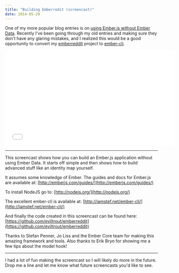 ```yaml
---
title: "Building Emberredit (screencast)"
date: 2014-05-29
---
```


One of my more popular blog entries is on [using Ember.js without Ember Data](https://eviltrout.com/2013/03/23/ember-without-data.html).
Recently I've been going through my old entries and making sure they don't have any glaring mistakes,
and I realized this would be a good opportunity to convert my [emberreddit](https://github.com/eviltrout/emberreddit)
project to [ember-cli](http://iamstef.net/ember-cli/).

<iframe width="560" height="315" src="//www.youtube.com/embed/7twifrxOTQY" frameborder="0" allowfullscreen></iframe>

---

This screencast shows how you can build an Ember.js application without using Ember Data. It starts off simple and then shows how to build advanced stuff like an identity map yourself.

It assumes some knowledge of Ember. The guides and docs for Ember.js are available at:
[http://emberjs.com/guides/](http://emberjs.com/guides/)

To install NodeJS go to:
[http://nodejs.org/](http://nodejs.org/)

The excellent ember-cli is available at:
[http://iamstef.net/ember-cli/](http://iamstef.net/ember-cli/)

And finally the code created in this screencast can be found here:
[https://github.com/eviltrout/emberreddit](https://github.com/eviltrout/emberreddit)

Thanks to Stefan Penner, Jo Liss and the Ember Core team for making this amazing framework and tools. Also thanks to Erik Bryn for showing me a few tips about the model hook!

---

I had a lot of fun making the screencast so I will likely do more in the future. Drop me a line and let me know what
future screencasts you'd like to see.

